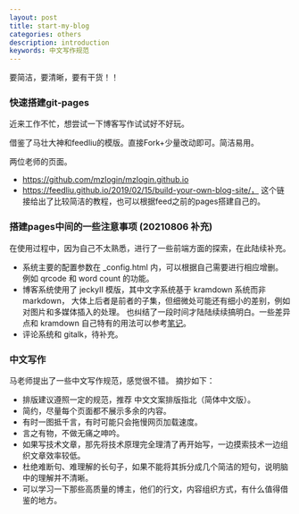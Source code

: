 ```yaml
---
layout: post
title: start-my-blog
categories: others
description: introduction
keywords: 中文写作规范
---
```


要简洁，要清晰，要有干货！！

### 快速搭建git-pages

近来工作不忙，想尝试一下博客写作试试好不好玩。

借鉴了马壮大神和feedliu的模版。直接Fork+少量改动即可。简洁易用。

两位老师的页面。
- https://github.com/mzlogin/mzlogin.github.io
- https://feedliu.github.io/2019/02/15/build-your-own-blog-site/， 
这个链接给出了比较简洁的教程，也可以根据feed之前的pages搭建自己的。

### 搭建pages中间的一些注意事项 (20210806 补充)

在使用过程中，因为自己不太熟悉，进行了一些前端方面的探索，在此陆续补充。

- 系统主要的配置参数在 _config.html 内，可以根据自己需要进行相应增删。
例如 qrcode 和 word count 的功能。
- 博客系统使用了 jeckyII 模版，其中文字系统基于 kramdown 系统而非 markdown，
大体上后者是前者的子集，但细微处可能还有细小的差别，例如对图片和多媒体插入的处理。
也纠结了一段时间才陆陆续续搞明白。一些差异点和 kramdown 自己特有的用法可以参考[笔记](https://github.com/Liu-Feng-deeplearning/Liu-Feng-deeplearning.github.io/blob/master/_posts/2021/2021-08-12-kramdown%E4%BD%BF%E7%94%A8%E5%B0%8F%E8%AE%B0.md)。
- 评论系统和 gitalk，待补充。
 

### 中文写作

马老师提出了一些中文写作规范，感觉很不错。 摘抄如下：
- 排版建议遵照一定的规范，推荐 中文文案排版指北（简体中文版）。
- 简约，尽量每个页面都不展示多余的内容。
- 有时一图抵千言，有时可能只会拖慢网页加载速度。
- 言之有物，不做无痛之呻吟。
- 如果写技术文章，那先将技术原理完全理清了再开始写，一边摸索技术一边组织文章效率较低。
- 杜绝难断句、难理解的长句子，如果不能将其拆分成几个简洁的短句，说明脑中的理解并不清晰。
- 可以学习一下那些高质量的博主，他们的行文，内容组织方式，有什么值得借鉴的地方。




